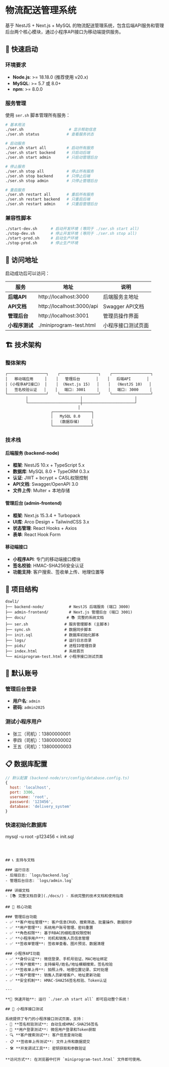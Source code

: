 # 物流配送管理系统

基于 NestJS + Next.js + MySQL 的物流配送管理系统，包含后端API服务和管理后台两个核心模块，通过小程序API接口为移动端提供服务。

## 🚀 快速启动

### 环境要求

- **Node.js**: >= 18.18.0 (推荐使用 v20.x)
- **MySQL**: >= 5.7 或 8.0+
- **npm**: >= 8.0.0

### 服务管理

使用 `ser.sh` 脚本管理所有服务：

```bash
# 基本用法
./ser.sh                    # 显示帮助信息
./ser.sh status            # 查看服务状态

# 启动服务
./ser.sh start all         # 启动所有服务
./ser.sh start backend     # 只启动后端
./ser.sh start admin       # 只启动管理后台

# 停止服务
./ser.sh stop all          # 停止所有服务
./ser.sh stop backend      # 只停止后端
./ser.sh stop admin        # 只停止管理后台

# 重启服务
./ser.sh restart all       # 重启所有服务
./ser.sh restart backend   # 只重启后端
./ser.sh restart admin     # 只重启管理后台
```

### 兼容性脚本

```bash
./start-dev.sh      # 启动开发环境 (等同于 ./ser.sh start all)
./stop-dev.sh       # 停止开发环境 (等同于 ./ser.sh stop all)
./start-prod.sh     # 启动生产环境
./stop-prod.sh      # 停止生产环境
```

## 📱 访问地址

启动成功后可以访问：

| 服务 | 地址 | 说明 |
|------|------|------|
| **后端API** | http://localhost:3000 | 后端服务主地址 |
| **API文档** | http://localhost:3000/api | Swagger API文档 |
| **管理后台** | http://localhost:3001 | 管理员操作界面 |
| **小程序测试** | ./miniprogram-test.html | 小程序接口测试页面 |

## 🏗️ 技术架构

### 整体架构
```
┌─────────────────┐    ┌─────────────────┐    ┌─────────────────┐
│   移动端应用     │    │   管理后台       │    │   后端API       │
│ (小程序API接口)  │    │  (Next.js 15)   │    │   (NestJS 10)   │
│   签名校验认证   │    │   端口: 3001     │    │   端口: 3000     │
└─────────────────┘    └─────────────────┘    └─────────────────┘
         │                       │                       │
         └───────────────────────┼───────────────────────┘
                                │
                    ┌─────────────────┐
                    │   MySQL 8.0     │
                    │   (数据存储)     │
                    └─────────────────┘
```

### 技术栈

#### 后端服务 (backend-node)
- **框架**: NestJS 10.x + TypeScript 5.x
- **数据库**: MySQL 8.0 + TypeORM 0.3.x
- **认证**: JWT + bcrypt + CASL权限控制
- **API文档**: Swagger/OpenAPI 3.0
- **文件上传**: Multer + 本地存储

#### 管理后台 (admin-frontend)
- **框架**: Next.js 15.3.4 + Turbopack
- **UI库**: Arco Design + TailwindCSS 3.x
- **状态管理**: React Hooks + Axios
- **表单**: React Hook Form

#### 移动端接口
- **小程序API**: 专门的移动端接口模块
- **签名校验**: HMAC-SHA256安全认证
- **功能支持**: 客户搜索、签收单上传、地理位置等

## 📂 项目结构

```
dswl1/
├── backend-node/           # NestJS 后端服务 (端口 3000)
├── admin-frontend/         # Next.js 管理后台 (端口 3001)
├── docs/                  # 📚 完整的系统文档
├── ser.sh                # 服务管理脚本 (主脚本)
├── sync.sh               # 数据同步脚本
├── init.sql              # 数据库初始化脚本
├── logs/                 # 运行日志目录
├── pids/                 # 进程ID管理目录
├── index.html            # 系统首页
└── miniprogram-test.html # 小程序接口测试页面
```

## 🔐 默认账号

### 管理后台登录
- **用户名**: `admin`
- **密码**: `admin2025`

### 测试小程序用户
- 张三（司机）：13800000001
- 李四（司机）：13800000002
- 王五（司机）：13800000003

## 📋 数据库配置

```javascript
// 默认配置 (backend-node/src/config/database.config.ts)
{
  host: 'localhost',
  port: 3306,
  username: 'root',
  password: '123456',
  database: 'delivery_system'
}
```

### 快速初始化数据库
mysql -u root -p123456 < init.sql
```



## 📞 支持与文档

### 运行日志
- 后端日志: `logs/backend.log`
- 管理后台日志: `logs/admin.log`

### 详细文档
- [📚 完整文档目录](./docs/) - 系统完整的技术文档和使用指南

## 🎯 核心功能

### 管理后台功能
- ✅ **客户地址管理**: 客户信息CRUD、搜索筛选、批量操作、数据同步
- ✅ **用户管理**: 系统用户账号管理、密码重置
- ✅ **角色权限**: 基于RBAC的细粒度权限控制
- ✅ **小程序用户**: 司机和销售人员信息管理
- ✅ **签收单管理**: 签收单查看、图片预览、数据清理

### 小程序API功能
- ✅ **身份认证**: 微信登录、手机号验证、MAC地址绑定
- ✅ **客户搜索**: 支持编号/姓名/地址模糊搜索，签名校验
- ✅ **签收单上传**: 拍照上传、地理位置记录、实时处理
- ✅ **客户管理**: 销售人员新增客户、地址更新功能
- ✅ **安全机制**: HMAC-SHA256签名校验、Token认证

---

**🚀 快速开始**: 运行 `./ser.sh start all` 即可启动整个系统！

## 📱 小程序接口测试

系统提供了专门的小程序接口测试页面，支持：
- 🔐 **签名校验测试**: 自动生成HMAC-SHA256签名
- 👤 **用户登录测试**: 微信用户登录和Token获取
- 🔍 **客户搜索测试**: 客户信息查询功能
- 📋 **签收单上传测试**: 文件上传和数据提交
- 🛠️ **开发调试工具**: 密钥获取和参数验证

**访问方式**: 在浏览器中打开 `miniprogram-test.html` 文件即可使用。